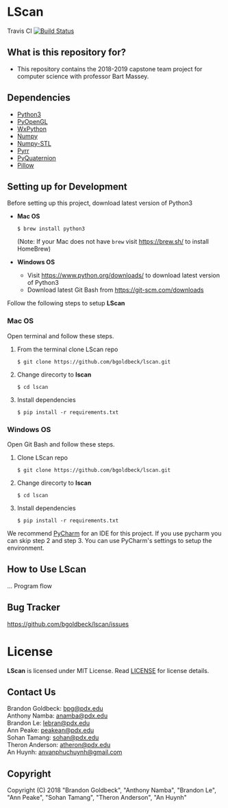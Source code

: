 # LScan


Travis CI [![Build Status](https://travis-ci.org/bgoldbeck/lscan.svg?branch=master)](https://travis-ci.org/bgoldbeck/lscan)





## What is this repository for? ##

* This repository contains the 2018-2019 capstone team project for computer science with professor Bart Massey.

## Dependencies ##
- [Python3](https://docs.python.org/3.6/)
- [PyOpenGL](http://pyopengl.sourceforge.net/)
- [WxPython](https://wxpython.org/)
- [Numpy](http://www.numpy.org/)
- [Numpy-STL](https://pypi.org/project/numpy-stl/)
- [Pyrr](https://pypi.org/project/pyrr/)
- [PyQuaternion](http://kieranwynn.github.io/pyquaternion/)
- [Pillow](https://pillow.readthedocs.io/en/stable/index.html)

## Setting up for Development ##

Before setting up this project, download latest version of Python3
- **Mac OS** 

    `$ brew install python3`
    
    (Note: If your Mac does not have `brew` visit https://brew.sh/ to install HomeBrew)
- **Windows OS**

    - Visit https://www.python.org/downloads/ to download latest version of Python3
    - Download latest Git Bash from https://git-scm.com/downloads


Follow the following steps to setup **LScan**
### Mac OS ###

Open terminal and follow these steps.

1. From the terminal clone LScan repo

    `$ git clone https://github.com/bgoldbeck/lscan.git`

2. Change direcorty to **lscan**

    `$ cd lscan`

3. Install dependencies

    `$ pip install -r requirements.txt`
    
    
### Windows OS ###

Open Git Bash and follow these steps.

1. Clone LScan repo

    `$ git clone https://github.com/bgoldbeck/lscan.git`

2. Change direcorty to **lscan**

    `$ cd lscan`

3. Install dependencies

    `$ pip install -r requirements.txt`


We recommend [PyCharm](https://www.jetbrains.com/pycharm/) for an IDE for this project. If you use pycharm you can skip step 2 and step 3. You can use PyCharm's settings to setup the environment.
## How to Use LScan ###
... Program flow

## Bug Tracker ##
https://github.com/bgoldbeck/lscan/issues

# License

**LScan** is licensed under MIT License. Read [LICENSE](LICENSE) for license details. 

## Contact Us ##
Brandon Goldbeck: bpg@pdx.edu <br />
Anthony Namba: anamba@pdx.edu <br />
Brandon Le: lebran@pdx.edu <br />
Ann Peake: peakean@pdx.edu <br />
Sohan Tamang: sohan@pdx.edu <br />
Theron Anderson: atheron@pdx.edu <br />
An Huynh: anvanphuchuynh@gmail.com <br />

## Copyright ##
Copyright (C) 2018 
"Brandon Goldbeck", "Anthony Namba", "Brandon Le", "Ann Peake", "Sohan Tamang", "Theron Anderson", "An Huynh"
 